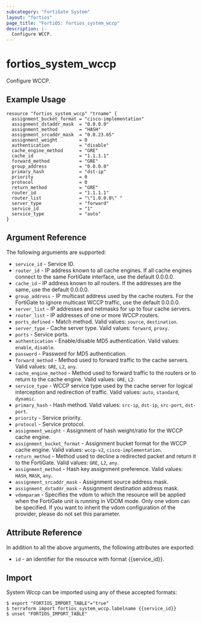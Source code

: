 ```yaml
---
subcategory: "FortiGate System"
layout: "fortios"
page_title: "FortiOS: fortios_system_wccp"
description: |-
  Configure WCCP.
---
```


# fortios_system_wccp
Configure WCCP.

## Example Usage

```hcl
resource "fortios_system_wccp" "trname" {
  assignment_bucket_format = "cisco-implementation"
  assignment_dstaddr_mask  = "0.0.0.0"
  assignment_method        = "HASH"
  assignment_srcaddr_mask  = "0.0.23.65"
  assignment_weight        = 0
  authentication           = "disable"
  cache_engine_method      = "GRE"
  cache_id                 = "1.1.1.1"
  forward_method           = "GRE"
  group_address            = "0.0.0.0"
  primary_hash             = "dst-ip"
  priority                 = 0
  protocol                 = 0
  return_method            = "GRE"
  router_id                = "1.1.1.1"
  router_list              = "\"1.0.0.0\" "
  server_type              = "forward"
  service_id               = "1"
  service_type             = "auto"
}
```

## Argument Reference

The following arguments are supported:

* `service_id` - Service ID.
* `router_id` - IP address known to all cache engines. If all cache engines connect to the same FortiGate interface, use the default 0.0.0.0.
* `cache_id` - IP address known to all routers. If the addresses are the same, use the default 0.0.0.0.
* `group_address` - IP multicast address used by the cache routers. For the FortiGate to ignore multicast WCCP traffic, use the default 0.0.0.0.
* `server_list` - IP addresses and netmasks for up to four cache servers.
* `router_list` - IP addresses of one or more WCCP routers.
* `ports_defined` - Match method. Valid values: `source`, `destination`.
* `server_type` - Cache server type. Valid values: `forward`, `proxy`.
* `ports` - Service ports.
* `authentication` - Enable/disable MD5 authentication. Valid values: `enable`, `disable`.
* `password` - Password for MD5 authentication.
* `forward_method` - Method used to forward traffic to the cache servers. Valid values: `GRE`, `L2`, `any`.
* `cache_engine_method` - Method used to forward traffic to the routers or to return to the cache engine. Valid values: `GRE`, `L2`.
* `service_type` - WCCP service type used by the cache server for logical interception and redirection of traffic. Valid values: `auto`, `standard`, `dynamic`.
* `primary_hash` - Hash method. Valid values: `src-ip`, `dst-ip`, `src-port`, `dst-port`.
* `priority` - Service priority.
* `protocol` - Service protocol.
* `assignment_weight` - Assignment of hash weight/ratio for the WCCP cache engine.
* `assignment_bucket_format` - Assignment bucket format for the WCCP cache engine. Valid values: `wccp-v2`, `cisco-implementation`.
* `return_method` -  Method used to decline a redirected packet and return it to the FortiGate. Valid values: `GRE`, `L2`, `any`.
* `assignment_method` - Hash key assignment preference. Valid values: `HASH`, `MASK`, `any`.
* `assignment_srcaddr_mask` - Assignment source address mask.
* `assignment_dstaddr_mask` - Assignment destination address mask.
* `vdomparam` - Specifies the vdom to which the resource will be applied when the FortiGate unit is running in VDOM mode. Only one vdom can be specified. If you want to inherit the vdom configuration of the provider, please do not set this parameter.


## Attribute Reference

In addition to all the above arguments, the following attributes are exported:
* `id` - an identifier for the resource with format {{service_id}}.

## Import

System Wccp can be imported using any of these accepted formats:
```
$ export "FORTIOS_IMPORT_TABLE"="true"
$ terraform import fortios_system_wccp.labelname {{service_id}}
$ unset "FORTIOS_IMPORT_TABLE"
```
